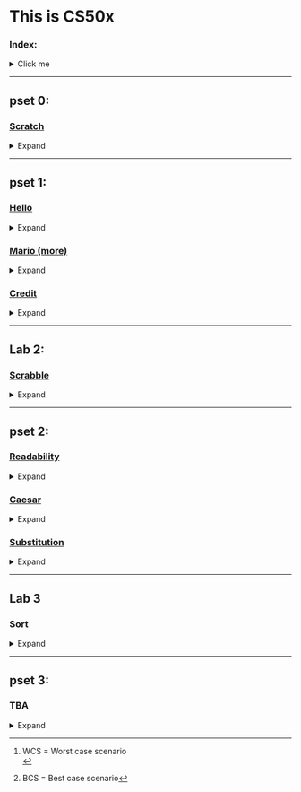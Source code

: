 # This is CS50x
### Index:
<details>
  <summary>Click me</summary>

- [pset 0](https://github.com/rbbostelmann/CS50x#pset-0):
  - Scratch:
    - The Bare Necessities
- [pset 1](https://github.com/rbbostelmann/CS50x#pset-1):
  - Hello
  - Mario (more)
  - Credit
- [pset 2](https://github.com/rbbostelmann/CS50x#pset-2):
  - Readability
  - Caesar
  - Substitution
- [Lab 2](https://github.com/rbbostelmann/CS50x#lab-2):
  - Scrabble
- Lab 3
- [pset 3](https://github.com/rbbostelmann/CS50x#pset-3): TBA
- pset 4: [TBA]
- pset 5: [TBA]
- pset 6: [TBA]
- pset 7: [TBA]
- pset 8: [TBA]
- pset 9: [TBA]
- Final project: [TBA]
  
 </details>
 
---
## pset 0:
### [Scratch](https://github.com/rbbostelmann/CS50x/tree/main/pset%200/The%20Bare%20Necessities)
<details>
  <summary>Expand</summary>

#### Problem Set page: https://cs50.harvard.edu/x/2022/psets/0/scratch/<br>
#### General comments:<br>
I was extremely surprised by how much effort some people put into their scratch projects, be it for the CS50x course or not, like the fully playable Sonic game. That was insane, and I don't think that I, at this point, have enough patience (or ability) to work on something like that. My first choice was to make a quick interactive bear identification guide, showing the key differences between grizzly bears and black bears, and then have the user try and identify a couple of different pictures.  
<br>
That seems to have been a bit beyond what I could do with my limited Scratch knowledge and I would have to spend more time than I had available to make something at that level. My second choice, and the one I actually ended up making, was to make a clip for a song, as some of the examples encouraged us to. My song of choice was "Bare necessities", from Disney's The Jungle Book. It wasn't the most time-intensive project I ever worked on but it was still challenging.<br>
#### Main challenges:<br>
<p>This problem set was particularly hard due to my lack of creativity. I spent more time trying to find something I was interested in building than actually coding - which was surprisingly straightforward. I wanted to implement more movement and have the bear wave its arms up and down, turn its head, walk, etc, but that would require me to redraw multiple parts of the sprite and make all of the graphic changes before even being able to write the code. I tried to do that with the default asset, and while the code worked just fine the animation was atrocious, so I deleted that and went with the basics.  
<br>  
<br>
As for the code itself, once I started to build the blocks and see how they interacted with each other things became much simpler, though it took me some time to figure out how to fuse some blocks to make more elaborated if...else conditionals. That is definitely something I want to work on more if/when I ever decide to come back to Scratch!</p>
    
 </details>
 
---
## pset 1:
### [Hello](https://github.com/rbbostelmann/CS50x/tree/main/pset%201/hello)
<details>
  <summary>Expand</summary>

#### Problem Set page: https://cs50.harvard.edu/x/2022/psets/1/hello/
#### Aim:
Get familiar with the work environment, the syntax of C and traversing the directories.
#### General comments:<br>
I have never used C, and, in fact, when I first picked up programming it was my intention to stay away from it due to the bad rep it gets online. Now, after having some exposure to it I realize that that bad reputation is totally understandable.
#### Main challenges:<br>
<p>No problems with the program whatsoever, but I cannot make C compile on my local machine (VS Code, Windows. I haven't tried it yet on my Xubuntu VM). If anyone knows how to make this work, I BEG YOU, HELP ME. I've tried to follow the instructions I found on SO but nothing worked.</p>
 
</details>

### [Mario (more)](https://github.com/rbbostelmann/CS50x/tree/main/pset%201/mario)
<details>
  <summary>Expand</summary>

#### Problem Set page: https://cs50.harvard.edu/x/2022/psets/1/mario/more/
#### Aim:
Recreate those Mario end of level pyramids in C, albeit in text, using hashes (#) for bricks, a la the below. Each hash is a bit taller than it is wide, so the pyramids themselves will also be taller than they are wide.
#### General comments:<br>
This was a pretty straightforward problem set, I already had in mind that I'd use nested for loops, I just didn't know how. It took some trial and error until I got it working. The most challenging aspect was to remember to have the initial spaces to form the different levels, and finding that out required some googling until I understood what I was doing wrong. After that, I completed the left side properly and the left side was super intuitive.
#### Main challenges:<br>
<p>I'll say that the initial spaces in a different for loop really threw me off in this exercise, other than that it was okay, though I suppose that for complete beginners the idea of using nested loops might come out of left field.</p>
   
</details>

### [Credit](https://github.com/rbbostelmann/CS50x/tree/main/pset%201/credit)
<details>
  <summary>Expand</summary>

#### Problem Set page: https://cs50.harvard.edu/x/2022/psets/1/credit/
#### Aim:
Check for a CC number validity and, if so, return the CC provider.
#### General comments: <br>
<p>For the most part, this was an easy one. I only really needed to spend time trying to figure out how to better implement the function calls and how to write the Luhn's Algorithm correctly.</p>
<h4> Main challenges:</h4>
  
<p>The math, definitely the math. It was a huge problem for me to figure out how to implement Luhn’s Algorithm and organize the math part of the program. Apart from that, there were no other issues, though that really made me practice googling - which is 90% of a programmer's job, I am told.<br></p>
   
</details>

---

## Lab 2:
### [Scrabble](https://github.com/rbbostelmann/CS50x/tree/main/Lab%202/scrabble)
<details>
  <summary>Expand</summary>

#### Lab page: https://cs50.harvard.edu/x/2022/labs/2/
#### Aim:
Determine which of two Scrabble words is worth more.
#### General comments:<br>
<p>The hardest part of this problem set was to correlate the characters to the POINTS array. After I watched the walkthrough video and that passage was explained nothing else was particularly difficult.</p>
<h4> Main challenges:</h4>
<p>On the other hand, I really wanted to make a function that would transform a string to uppercase and return said string but I was probably going about it the wrong way and couldn't make that work. I just wanted to avoid having the need to compare with both lower and upper case characters.</p>
   
</details>

---

## pset 2:
### [Readability](https://github.com/rbbostelmann/CS50x/tree/main/pset%202/readability)
<details>
  <summary>Expand</summary>

#### Problem Set page: https://cs50.harvard.edu/x/2022/psets/2/readability/
#### Aim:
Implement a program that calculates the approximate grade level needed to comprehend some text, per the below.
#### General comments:<br>
<p>This was probably the easiest problem set thus far. I enjoyed the topic, and while some of the things I wanted to implement did not work, I was never frustrated or clueless about what was happening (okay, maybe I was, but not for long!). I believe the main obstacles here might be using the ASCII table to make proper conditional statements, figuring out the best way to count the words, and managing the variable type conversions.</p>
<h4> Main challenges:</h4>
<p>As I mentioned above, I was having some trouble with the word count. I tried to check the string chars for '\0' imagining that it meant that it was the end of a word instead of the "extra" character of a string so that obviously did not work. Then I decided to only count for ASCII 32 (space) characters, but I faced trouble with empty strings and with multiple space strings.  
<br><br>
I eventually realized that the number of words is generally going to be equal to the number of spaces +1, at least for the cases we had to check for, and that helped me to progress. I also spent way too much time trying to implement regex, but to my despair, C is weird even when doing that, and I could not make it work. I simply don't get the &variable or the * (pointer). Alas, it worked and I did it all by myself ᕙ( •̀ ᗜ •́ )ᕗ</p>
   
</details>

### [Caesar](https://github.com/rbbostelmann/CS50x/tree/main/pset%202/caesar)
<details>
  <summary>Expand</summary>

#### Problem Set page: [https://cs50.harvard.edu/x/2022/psets/1/credit/](https://cs50.harvard.edu/x/2022/psets/2/caesar/)
#### Aim:
Implement a program that encrypts messages using Caesar’s cipher.
#### General comments:<br>
<p>As I started this set by tackling the substitution problem first, I already had a pretty good idea of how I wanted to write this code, and things were 87% in accordance with my plans. The other 13% made me change my code and implement most of it under main() instead of using multiple helper functions.</p>
<h4> Main challenges:</h4>
<p>As mentioned, I had a good idea of how I wanted to write this, but I did not have much of a clue on how to make the math work. After tinkering with the final part of the code for a while I managed to make it run perfectly well for digits from 1-9. Anything higher than that would only compute the first of the digits (eg. 12 would compute only 1 as key, 643 would compute only 6 as key, etc). That was mostly due to an incorrect approach to the validation part of the problem, in which I converted the key to a char and was unable to make it work properly as an int after that point. After I fixed that the code worked as intended.</p>
   
</details>

### [Substitution](https://github.com/rbbostelmann/CS50x/tree/main/pset%202/substitution)
<details>
  <summary>Expand</summary>

#### Problem Set page: https://cs50.harvard.edu/x/2022/psets/2/substitution/
#### Aim:
Write a program that implements a substitution cipher.
#### General comments:<br>
<p>Maybe it's just me, but I found this to be an insanely cool project! It made me look for ways to work with different data types (just as Caesar did, but I started with this one) and made me feel more competent by the end. It requires a higher level of organization than I was used to, so that's another plus. I wish the problem set page held your hand a little bit more, as it did in Caesar, but it was ultimately a fun challenge.</p>
<h4> Main challenges:</h4>
<p>With all that said, at no moment did this problem come across as easy, and I struggled to find a way to work with the ASCII values at the very end. I began with a misguided intention of implementing arrays instead of understanding that they were already in use (since a string is an array of characters). All's well that ends well.</p>
   
</details>

---
## Lab 3
### Sort
<details>
  <summary>Expand</summary>
  
#### Lab page: https://cs50.harvard.edu/x/2022/labs/3/
#### Aim:
Analyze three sorting programs to determine which algorithms they use.
#### General comments:<br>
<p>It certainly makes for a more interesting activity to have a visible and measurable way to see the difference between the different types of sorting algorythms. I have seen pure mathematical explanations of the runtime notations and couldn't quite understand as well as I did now.</p>

### Conclusion

#### Bubble sort:

Compares pairs of adjacent values one at a time and swaps them if they are out of order. This process goes on until the list is sorted.

&rarr; O of n<sup>2</sup>&nbsp;(WCS - unsorted array)[^1]<br>
&rarr; Ω n&nbsp;&nbsp;&nbsp;&nbsp;&nbsp;&nbsp;&nbsp;(BCS - sorted array)[^2]<br>

#### Selection sorted:

Iterates through the unsorted portions of a list and select the smallest element each time then moves it to its correct place.

&rarr; O of n<sup>2</sup>&nbsp;(WCS - unsorted array)<br>
&rarr; Ω n<sup>2</sup>&nbsp;&nbsp;&nbsp;&nbsp;&nbsp;(BSC - sorted array)<br>
&rarr; Θ n<sup>2</sup>

#### Merge sort:

Recursively divides the list into two halves (until it cannot be divided) and then merges the smaller list back into a larger one in the correct order.

&rarr; O of (n log n)&nbsp;(WCS - unsorted array)<br>
&rarr; Ω (n log n)&nbsp;&nbsp;&nbsp;&nbsp;&nbsp;(BCS - sorted array)<br>
&rarr; Θ (n log n)
</p>
<h4> Main challenges:</h4>
<p>Nothing in particular, though special mention to the kind soul that suggested using "time ./..." to measure the real runtime of the programs.</p>

[^1]: WCS = Worst case scenario<br>
[^2]: BCS = Best case scenario

</details>

---
## pset 3:
### TBA
<details>
  <summary>Expand</summary>

#### Problem Set page: 
#### Aim:
TBA
#### General comments:<br>
<p>TBA</p>
<h4> Main challenges:</h4>
<p>TBA</p>
   
</details>
